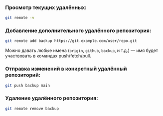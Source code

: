 ### Просмотр текущих удалённых:

```bash
git remote -v
```

### Добавление дополнительного удалённого репозитория:

```bash
git remote add backup https://git.example.com/user/repo.git
```

Можно давать любые имена (`origin`, `github`, `backup`, и т.д.) — имя будет участвовать в командах push/fetch/pull.

### Отправка изменений в конкретный удалённый репозиторий:

```bash
git push backup main
```

### Удаление удалённого репозитория:

```bash
git remote remove backup
```
